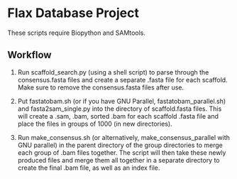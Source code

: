 # Flax Database Project

These scripts require Biopython and SAMtools.

**Workflow**
-
1. Run scaffold_search.py (using a shell script) to parse through the consensus.fasta files and create a separate .fasta file for each scaffold. Make sure to remove the consensus.fasta files after use.

2. Put fastatobam.sh (or if you have GNU Parallel, fastatobam_parallel.sh) and fasta2sam_single.py into the directory of scaffold.fasta files. This will create a .sam, .bam, sorted .bam for each scaffold .fasta file and place the files in groups of 1000 (in new directories). 

3. Run make_consensus.sh (or alternatively, make_consensus_parallel with GNU parallel) in the parent directory of the group directories to merge each group of .bam files together. The script will then take these newly produced files and merge them all together in a separate directory to create the final .bam file, as well as an index file. 
